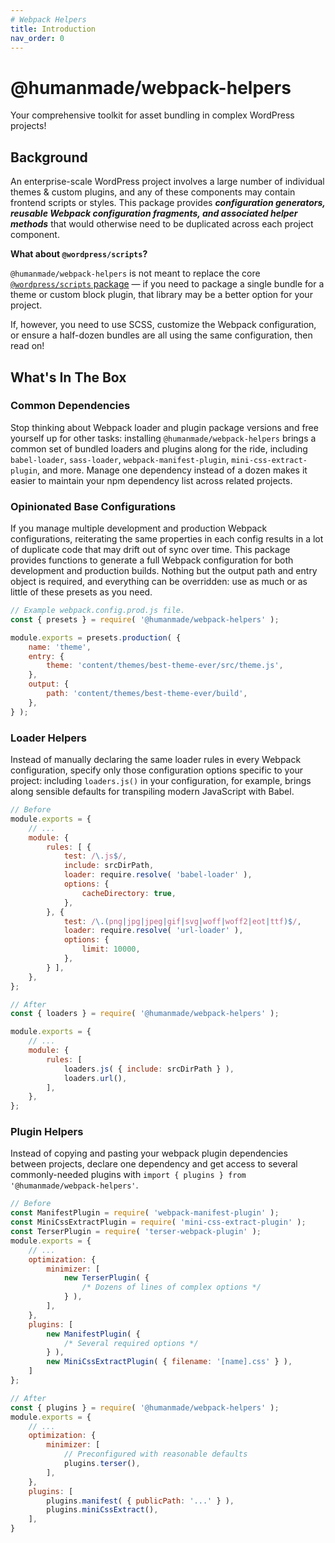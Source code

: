 ```yaml
---
# Webpack Helpers
title: Introduction
nav_order: 0
---
```


# @humanmade/webpack-helpers

Your comprehensive toolkit for asset bundling in complex WordPress projects!

## Background

An enterprise-scale WordPress project involves a large number of individual themes & custom plugins, and any of these components may contain frontend scripts or styles. This package provides _**configuration generators, reusable Webpack configuration fragments, and associated helper methods**_ that would otherwise need to be duplicated across each project component.

**What about `@wordpress/scripts`?**

`@humanmade/webpack-helpers` is not meant to replace the core [`@wordpress/scripts` package](https://developer.wordpress.org/block-editor/packages/packages-scripts/) — if you need to package a single bundle for a theme or custom block plugin, that library may be a better option for your project.

If, however, you need to use SCSS, customize the Webpack configuration, or ensure a half-dozen bundles are all using the same configuration, then read on!

## What's In The Box

### Common Dependencies

Stop thinking about Webpack loader and plugin package versions and free yourself up for other tasks: installing `@humanmade/webpack-helpers` brings a common set of bundled loaders and plugins along for the ride, including `babel-loader`, `sass-loader`, `webpack-manifest-plugin`, `mini-css-extract-plugin`, and more. Manage one dependency instead of a dozen makes it easier to maintain your npm dependency list across related projects.

### Opinionated Base Configurations

If you manage multiple development and production Webpack configurations, reiterating the same properties in each config results in a lot of duplicate code that may drift out of sync over time. This package provides functions to generate a full Webpack configuration for both development and production builds. Nothing but the output path and entry object is required, and everything can be overridden: use as much or as little of these presets as you need.

```js
// Example webpack.config.prod.js file.
const { presets } = require( '@humanmade/webpack-helpers' );

module.exports = presets.production( {
	name: 'theme',
	entry: {
		theme: 'content/themes/best-theme-ever/src/theme.js',
	},
	output: {
		path: 'content/themes/best-theme-ever/build',
	},
} );
```

### Loader Helpers

Instead of manually declaring the same loader rules in every Webpack configuration, specify only those configuration options specific to your project: including `loaders.js()` in your configuration, for example, brings along sensible defaults for transpiling modern JavaScript with Babel.

```js
// Before
module.exports = {
	// ...
	module: {
		rules: [ {
			test: /\.js$/,
			include: srcDirPath,
			loader: require.resolve( 'babel-loader' ),
			options: {
				cacheDirectory: true,
			},
		}, {
			test: /\.(png|jpg|jpeg|gif|svg|woff|woff2|eot|ttf)$/,
			loader: require.resolve( 'url-loader' ),
			options: {
				limit: 10000,
			},
		} ],
	},
};
```
```js
// After
const { loaders } = require( '@humanmade/webpack-helpers' );

module.exports = {
	// ...
	module: {
		rules: [
			loaders.js( { include: srcDirPath } ),
			loaders.url(),
		],
	},
};
```

### Plugin Helpers

Instead of copying and pasting your webpack plugin dependencies between projects, declare one dependency and get access to several commonly-needed plugins with `import { plugins } from '@humanmade/webpack-helpers'`.

```js
// Before
const ManifestPlugin = require( 'webpack-manifest-plugin' );
const MiniCssExtractPlugin = require( 'mini-css-extract-plugin' );
const TerserPlugin = require( 'terser-webpack-plugin' );
module.exports = {
	// ...
	optimization: {
		minimizer: [
			new TerserPlugin( {
				/* Dozens of lines of complex options */
			} ),
		],
	},
	plugins: [
		new ManifestPlugin( {
			/* Several required options */
		} ),
		new MiniCssExtractPlugin( { filename: '[name].css' } ),
	]
};
```
```js
// After
const { plugins } = require( '@humanmade/webpack-helpers' );
module.exports = {
	// ...
	optimization: {
		minimizer: [
			// Preconfigured with reasonable defaults
			plugins.terser(),
		],
	},
	plugins: [
		plugins.manifest( { publicPath: '...' } ),
		plugins.miniCssExtract(),
	],
}
```
